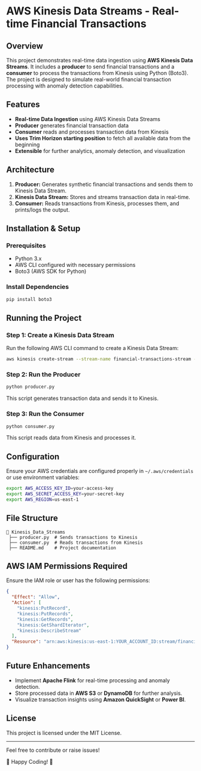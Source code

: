 # AWS Kinesis Data Streams - Real-time Financial Transactions

## Overview

This project demonstrates real-time data ingestion using **AWS Kinesis Data Streams**. It includes a **producer** to send financial transactions and a **consumer** to process the transactions from Kinesis using Python (Boto3). The project is designed to simulate real-world financial transaction processing with anomaly detection capabilities.

## Features

- **Real-time Data Ingestion** using AWS Kinesis Data Streams
- **Producer** generates financial transaction data
- **Consumer** reads and processes transaction data from Kinesis
- **Uses Trim Horizon starting position** to fetch all available data from the beginning
- **Extensible** for further analytics, anomaly detection, and visualization

## Architecture

1. **Producer:** Generates synthetic financial transactions and sends them to Kinesis Data Stream.
2. **Kinesis Data Stream:** Stores and streams transaction data in real-time.
3. **Consumer:** Reads transactions from Kinesis, processes them, and prints/logs the output.

## Installation & Setup

### Prerequisites

- Python 3.x
- AWS CLI configured with necessary permissions
- Boto3 (AWS SDK for Python)

### Install Dependencies

```sh
pip install boto3
```

## Running the Project

### Step 1: Create a Kinesis Data Stream

Run the following AWS CLI command to create a Kinesis Data Stream:

```sh
aws kinesis create-stream --stream-name financial-transactions-stream --shard-count 1
```

### Step 2: Run the Producer

```sh
python producer.py
```

This script generates transaction data and sends it to Kinesis.

### Step 3: Run the Consumer

```sh
python consumer.py
```

This script reads data from Kinesis and processes it.

## Configuration

Ensure your AWS credentials are configured properly in `~/.aws/credentials` or use environment variables:

```sh
export AWS_ACCESS_KEY_ID=your-access-key
export AWS_SECRET_ACCESS_KEY=your-secret-key
export AWS_REGION=us-east-1
```

## File Structure

```
📂 Kinesis_Data_Streams
 ├── producer.py  # Sends transactions to Kinesis
 ├── consumer.py  # Reads transactions from Kinesis
 ├── README.md    # Project documentation
```

## AWS IAM Permissions Required

Ensure the IAM role or user has the following permissions:

```json
{
  "Effect": "Allow",
  "Action": [
    "kinesis:PutRecord",
    "kinesis:PutRecords",
    "kinesis:GetRecords",
    "kinesis:GetShardIterator",
    "kinesis:DescribeStream"
  ],
  "Resource": "arn:aws:kinesis:us-east-1:YOUR_ACCOUNT_ID:stream/financial-transactions-stream"
}
```

## Future Enhancements

- Implement **Apache Flink** for real-time processing and anomaly detection.
- Store processed data in **AWS S3** or **DynamoDB** for further analysis.
- Visualize transaction insights using **Amazon QuickSight** or **Power BI**.

## License

This project is licensed under the MIT License.

---

Feel free to contribute or raise issues!

🚀 Happy Coding! 🎯

